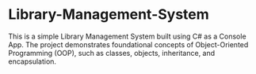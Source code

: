 # Library-Management-System
This is a simple Library Management System built using C# as a Console App. The project demonstrates foundational concepts of Object-Oriented Programming (OOP), such as classes, objects, inheritance, and encapsulation.
